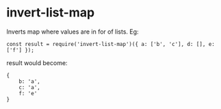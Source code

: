 # invert-list-map

Inverts map where values are in for of lists. Eg:

```
const result = require('invert-list-map')({ a: ['b', 'c'], d: [], e: ['f'] });
```

result would become:

```
{
    b: 'a',
    c: 'a',
    f: 'e'
}
```
